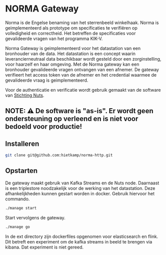 # NORMA Gateway

Norma is de Engelse benaming van het sterrenbeeld winkelhaak. Norma is geimplementeerd als prototype om specificaties te verifiëren op volledigheid en correctheid. Het betreffen de specificaties voor gevalideerde vragen van het programma KIK-V. 

Norma Gateway is geimplementeerd voor het datastation van een bronhouder van de data. Het datastation is een concept waarin leverancierneutraal data beschikbaar wordt gesteld door een zorginstelling, voor haarzelf en haar omgeving. Met de Norma gateway kan een bronhouder gevalideerde vragen ontvangen van een afnemer. De gateway verifieert het access token van de afnemer en het credential waarmee de gevalideerde vraag is geimplementeerd.

Voor de authenticatie en verificatie wordt gebruik gemaakt van de software van [Stichting Nuts](https://github.com/nuts-foundation/nuts-node). 

**NOTE:**
:warning: De software is "as-is".
Er wordt geen ondersteuning op verleend en is niet voor bedoeld voor productie!
---

## Installeren

```bash
git clone git@github.com:hietkamp/norma-http.git
```

## Opstarten

De gateway maakt gebruik van Kafka Streams en de Nuts node. Daarnaast is een triplestore noodzakelijk voor de werking van het datastation. Deze afhankelijkheden kunnen gestart worden in docker. Gebruik hiervoor het commando.

```bash
./manage start
```
Start vervolgens de gateway.

```bash
./manage go
```
In de ext directory zijn dockerfiles opgenomen voor elasticsearch en flink. Dit betreft een experiment om de kafka streams in beeld te brengen via kibana. Dat experiment is niet gereed.